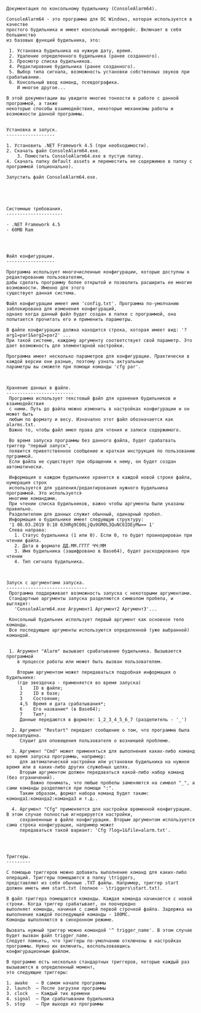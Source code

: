 	Документация по консольному будильнику (ConsoleAlarm64). 
	
	ConsoleAlarm64 - это программа для ОС Windows, которая используется в качестве
	простого будильника и имеет консольный интерфейс. Включает в себя большинство
	из базовых функций будильника, это:
	
	 1. Установка будильника на нужную дату, время.
	 2. Удаление определенного будильника (ранее созданного).
	 3. Просмотр списка будильников.
	 4. Редактировние будильника (ранее созданного).
	 5. Выбор типа сигнала, возможность установки собственных звуков при срабатывании.
	 6. Консольный ввод команд, псевдографика.
	    И многое другое...
	
	В этой документации вы увидите многие тонкости в работе с данной программой, а также
	некоторые способы взаимодействия, некоторые механизмы работы и возможности данной программы.


	Установка и запуск.
	------------------

	1. Установить .NET Framework 4.5 (при необходимости).
	2. Скачать файл ConsoleAlarm64.exe.
        3. Поместить ConsoleAlarm64.exe в пустую папку.
	4. Скачать папку default assets и переместить ее содержимое в папку с программой (опционально).
	
	Запустить файл ConsoleAlarm64.exe.





	Системные требования.
	---------------------
	
	- .NET Framework 4.5
	- 60MB Ram
	
	
	

	Файл конфигурации.
	------------------
	
	Программа использует многочисленные конфигурации, которые доступны к редактированию пользователям, 
	дабы сделать программу более открытой и позволить расширить ее многие возможности. Именно для этого 
	существует данная система.
	
	Файл конфигурации имеет имя 'config.txt'. Программа по-умолчанию заблокирована для изменения конфигураций,
	однако когда данный файл будет создан в папке с программой, она попытается прочитать его и применить параметры.
	
	В файле конфигурации должна находится строка, которая имеет вид: '?arg1=par1&arg2=par2' ...
	При такой системе, каждому аргументу соответствует свой параметр. Это дает возможность для элементарной настройки.
	
	Программа имеет несколько параметров для конфигурации. Практически в каждой версии они разные, поэтому узнать актуальные
	параметры вы сможете при помощи команды 'cfg par'.
	


	Хранение данных в файле.
	-------------------------
	 Программа использует текстовый файл для хранения будильников и взаимодействия
	 с ними. Путь до файла можно изменить в настройках конфигурации и он может быть
	 любым по формату и весу. Изначално этот файл обозначается как alarms.txt.
	 Важно то, чтобы файл имел права для чтения и записи содержимого.
	 
	 Во время запуска программы без данного файла, будет срабатвать триггер "первый запуск",
	 появится приветственное сообщение и краткая инструкция по пользованию прграммой.
	 Если файла не существует при обращении к нему, он будет создан автоматически.
	 
	 Информация о каждом будильнике хранится в каждой новой строке файла, нумерация строк
	 используется для удаления/редактирования нужного будильника программой. Это используется
	 многими командами.
	 При чтении списка будильников, важно чтобы аргументы были указаны правильно. 
	 Разделителем для данных служит обычный, одинарный пробел.
	 Информация о будильнике имеет следующую структуру:
	 '1 08.03.2019 0:10 0JHRg9C00LjQu9GM0L3QuNC6IDEyMw== 1'
	 Слева направа:
	   1. Статус будильника (1 или 0). Если 0, то будет проинорирован при чтении файла.
	   2. Дата в формате ДД.ММ.ГГГГ ЧЧ:ММ
	   3. Имя будильника (зашифровано в Base64), будет раскодировано при чтении
	   4. Тип сигнала будильника.
	


	Запуск с аргументами запуска.
	------------------------------
	 Программа поддерживает возможность запуска с некоторыми аргументами.
	 Стандартные аргументы запуска разделяются символом пробела, и выглядят:
	   'ConsoleAlarm64.exe Агрумент1 Аргумент2 Аргумент3'...
	 
	 Консольный будильник использует первый аргумент как основное тело команды.
	 Все последующие аргументы используются определенной (уже выбранной) командой.
		
		
	 1. Агрумент "Alarm" вызывает срабатывание будильника. Вызывается программой
	    в процессе работы или может быть вызван пользователем. 
	 
	    Вторым аргументом может передаваться подробная информация о будильнике:
		(где звездочка - применяется во время запуска)
		 1    ID в файле;
		 2    ID в базе;
		 3    Состояние;
		 4,5  Время и дата срабатывания*;
		 6    Его название* (в Base64);
		 7    Тип*;
		 Данные передаются в формате: 1_2_3_4_5_6_7 (разделитель - '_')
		 
	  2. Аргумент "Restart" передает сообщение о том, что программа была перезапущена.
	     Слушит для оповещения пользователя о возникшей проблеме.
		 
	  3. Аргумент "Cmd" может применяться для выполнения каких-либо команд во время запуска программы, например: 
	     для автоматической настройки или установки будильника на нужное время или в каких-либо других служебных целях.
	     Вторым аргументом должен передаваться какой-либо набор команд (без ограничений).
             Важно понимать, что любые пробелы заменяются на символ "_", а сами команды разделяются при помощи ":".
	     Таким образом, формат набора команд будет таким: команда1:команда2:команда3 и т.д..
	  
	  4. Аргумент "Cfg" применяется для настройки временной конфигурации. В этом случае полностью игнорируется настройки,
	     сохраненнные в файле конфигурации. Вторым аргументом используется сама строка конфигурации, например может
	     передаваться такой вариант: 'Cfg ?log=1&file=alarm.txt'.
	  
         
		 
		 
	Триггеры.
	---------
	
	С помощью триггеров можно добавить выполнение команд для каких-либо операций. Триггеры помещаются в папку \triggers,
	представляют из себя обычные .TXT файлы. Например, триггер start должен иметь имя start.txt (полное - \triggers\start.txt).
	
	В файл триггера помещаются команды. Каждая команда начинается с новой строки. Когда триггер срабатывает, он поочередно
	выполняет команды, начиная с самой первой строчкой файла. Задержка на выполнение каждой последующей команды - 100МС.
	Команды выполняются в синхронном режиме.
	
	Вызвать нужный триггер можно командой '^ trigger_name'. В этом случае будет вызван файл trigger_name.
	Следует помнить, что триггеры по-умолчанию отключены в настройках программы. Нужно их включить, воспользовавшись
	конфигурационным файлом.
	
	В программе есть несколько стандартных триггеров, которые каждый раз вызываются в определенный момент, 
	это следующие триггеры:
	
	1. awake   — В самом начале программы
	2. launch  — После загрузки программы
	3. clock   — Каждый тик времени
	4. signal  — При срабатывании будильника
	5. stop    — При выходе из программы
